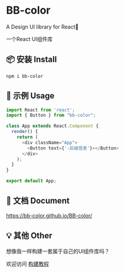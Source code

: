 # BB-color

A Design UI library for React🎈

一个React UI组件库

## 📦 安装 Install
```shell
npm i bb-color
```


## 🚩 示例 Usage

```js
import React from 'react';
import { Button } from "bb-color";

class App extends React.Component {
  render() {
    return (
      <div className="App">
        <Button text={'-后缀信息'}></Button>
      </div>
    );
  }
}

export default App;
```

## 📙 文档 Document

https://bb-color.github.io/BB-color/


## 💡 其他 Other

想像我一样构建一套属于自己的UI组件库吗？

欢迎访问 [构建教程](https://juejin.im/post/5c28bbdff265da616501a8b3)



